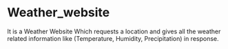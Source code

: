 # Weather_website
It is a Weather Website Which requests a location and gives all the weather related information like (Temperature, Humidity, Precipitation) in response.
